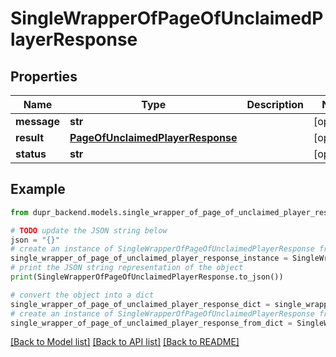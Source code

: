 # SingleWrapperOfPageOfUnclaimedPlayerResponse


## Properties

Name | Type | Description | Notes
------------ | ------------- | ------------- | -------------
**message** | **str** |  | [optional] 
**result** | [**PageOfUnclaimedPlayerResponse**](PageOfUnclaimedPlayerResponse.md) |  | [optional] 
**status** | **str** |  | [optional] 

## Example

```python
from dupr_backend.models.single_wrapper_of_page_of_unclaimed_player_response import SingleWrapperOfPageOfUnclaimedPlayerResponse

# TODO update the JSON string below
json = "{}"
# create an instance of SingleWrapperOfPageOfUnclaimedPlayerResponse from a JSON string
single_wrapper_of_page_of_unclaimed_player_response_instance = SingleWrapperOfPageOfUnclaimedPlayerResponse.from_json(json)
# print the JSON string representation of the object
print(SingleWrapperOfPageOfUnclaimedPlayerResponse.to_json())

# convert the object into a dict
single_wrapper_of_page_of_unclaimed_player_response_dict = single_wrapper_of_page_of_unclaimed_player_response_instance.to_dict()
# create an instance of SingleWrapperOfPageOfUnclaimedPlayerResponse from a dict
single_wrapper_of_page_of_unclaimed_player_response_from_dict = SingleWrapperOfPageOfUnclaimedPlayerResponse.from_dict(single_wrapper_of_page_of_unclaimed_player_response_dict)
```
[[Back to Model list]](../README.md#documentation-for-models) [[Back to API list]](../README.md#documentation-for-api-endpoints) [[Back to README]](../README.md)



